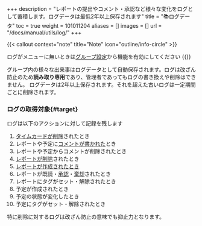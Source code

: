 +++
description = "レポートの提出やコメント・承認など様々な変化をログとして蓄積します。ログデータは最低2年以上保存されます"
title = "📚ログデータ"
toc = true
weight = 101011204
aliases = []
images = []
url = "/docs/manual/utils/log/"
+++

{{< callout context="note" title="Note" icon="outline/info-circle" >}}

ログがメニューに無いときは[グループ設定](/docs/manual/initial-setting/setting-group/#optionalFunction)から機能を有効にしてください
{{</callout>}}

グループ内の様々な出来事はログデータとして自動保存されます。ログは改ざん防止のため**読み取り専用**であり、管理者であってもログの書き換えや削除はできません。
ログデータは2年以上保存されます。それを超えた古いログは一定期間ごとに削除されます。

### ログの取得対象{#target}

ログは以下のアクションに対して記録を残します

1. [タイムカードが削除](/docs/manual/timecard/list/#remove)されたとき
2. レポートや予定に[コメントが書かれた](/docs/manual/read-report/state/#comment)とき
3. レポートや予定からコメントが削除されたとき
4. [レポートが削除](/docs/manual/read-report/removereport/)されたとき
5. [レポートが作成されたとき](/docs/manual/write-report/write/)
6. レポートが既読・[承認](/docs/manual/read-report/state/#agree)・[棄却](/docs/manual/read-report/state/#reject)されたとき
7. レポートにタグがセット・解除されたとき
8. 予定が作成されたとき
9. 予定の状態が変化したとき
10. 予定にタグがセット・解除されたとき

特に削除に対するログは改ざん防止の意味でも抑止力となります。
